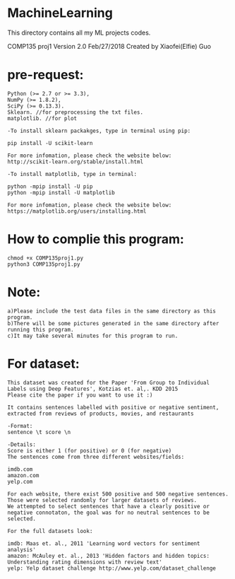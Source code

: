 # MachineLearning
This directory contains all my ML projects codes.

COMP135 proj1 Version 2.0 Feb/27/2018
Created by Xiaofei(Elfie) Guo
# pre-request:
	Python (>= 2.7 or >= 3.3),
	NumPy (>= 1.8.2),
	SciPy (>= 0.13.3).
	Sklearn. //for preprocessing the txt files.
	matplotlib. //for plot
	
	-To install sklearn packakges, type in terminal using pip:
	
	pip install -U scikit-learn
	
	For more infomation, please check the website below:
	http://scikit-learn.org/stable/install.html
 
	-To install matplotlib, type in terminal:
	
	python -mpip install -U pip
	python -mpip install -U matplotlib
	
	For more infomation, please check the website below:
	https://matplotlib.org/users/installing.html
# How to complie this program:
	chmod +x COMP135proj1.py
	python3 COMP135proj1.py
# Note:
	a)Please include the test data files in the same directory as this program.
	b)There will be some pictures generated in the same directory after running this program.
	c)It may take several minutes for this program to run.
  
  
  
# For dataset:
	This dataset was created for the Paper 'From Group to Individual Labels using Deep Features', Kotzias et. al,. KDD 2015
	Please cite the paper if you want to use it :)

	It contains sentences labelled with positive or negative sentiment, extracted from reviews of products, movies, and restaurants

	-Format:
	sentence \t score \n

	-Details:
	Score is either 1 (for positive) or 0 (for negative)	
	The sentences come from three different websites/fields:

	imdb.com
	amazon.com
	yelp.com

	For each website, there exist 500 positive and 500 negative sentences. Those were selected randomly for larger datasets of reviews. 
	We attempted to select sentences that have a clearly positive or negative connotaton, the goal was for no neutral sentences to be selected.

	For the full datasets look:

	imdb: Maas et. al., 2011 'Learning word vectors for sentiment analysis'
	amazon: McAuley et. al., 2013 'Hidden factors and hidden topics: Understanding rating dimensions with review text'
	yelp: Yelp dataset challenge http://www.yelp.com/dataset_challenge
